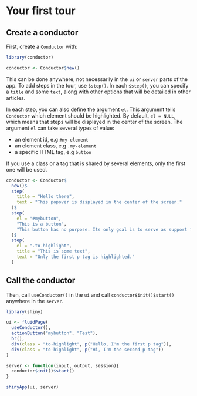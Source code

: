 # Your first tour

## Create a conductor

First, create a `Conductor` with:
```r
library(conductor)

conductor <- Conductor$new()
```
This can be done anywhere, not necessarily in the `ui` or `server` parts of the app. To add steps in the tour, use `$step()`. In each `$step()`, you can specify a `title` and some `text`, along with other options that will be detailed in other articles. 

In each step, you can also define the argument `el`. This argument tells `Conductor` which element should be highlighted. By default, `el = NULL`, which means that steps will be displayed in the center of the screen. The argument `el` can take several types of value:
* an element id, e.g `#my-element`
* an element class, e.g `.my-element`
* a specific HTML tag, e.g `button`

If you use a class or a tag that is shared by several elements, only the first one will be used. 

```r
conductor <- Conductor$
  new()$
  step(
    title = "Hello there",
    text = "This popover is displayed in the center of the screen."
  )$
  step(
    el = "#mybutton",
    "This is a button",
    "This button has no purpose. Its only goal is to serve as support for demo."
  )$
  step(
    el = ".to-highlight",
    title = "This is some text",
    text = "Only the first p tag is highlighted."
  )
```

## Call the conductor

Then, call `useConductor()` in the `ui` and call `conductor$init()$start()` anywhere in the `server`.

```r
library(shiny)

ui <- fluidPage(
  useConductor(),
  actionButton("mybutton", "Test"),
  br(),
  div(class = "to-highlight", p("Hello, I'm the first p tag")),
  div(class = "to-highlight", p("Hi, I'm the second p tag"))
)

server <- function(input, output, session){
  conductor$init()$start()
}

shinyApp(ui, server)
```
